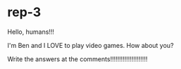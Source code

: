 # rep-3
 Hello, humans!!!

 I'm Ben and I LOVE to play video games. How about you?

 Write the answers at the comments!!!!!!!!!!!!!!!!!!!!!
